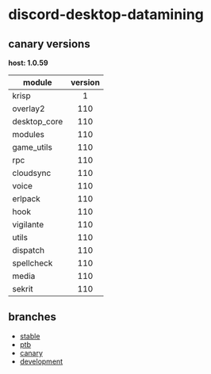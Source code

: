 # discord-desktop-datamining

## canary versions

**host: 1.0.59**

| module | version |
| ------ | :-----: |
| krisp | 1 |
| overlay2 | 110 |
| desktop_core | 110 |
| modules | 110 |
| game_utils | 110 |
| rpc | 110 |
| cloudsync | 110 |
| voice | 110 |
| erlpack | 110 |
| hook | 110 |
| vigilante | 110 |
| utils | 110 |
| dispatch | 110 |
| spellcheck | 110 |
| media | 110 |
| sekrit | 110 |

## branches

- [stable](https://github.com/OpenAsar/discord-desktop-datamining/tree/stable)
- [ptb](https://github.com/OpenAsar/discord-desktop-datamining/tree/ptb)
- [canary](https://github.com/OpenAsar/discord-desktop-datamining/tree/canary)
- [development](https://github.com/OpenAsar/discord-desktop-datamining/tree/development)